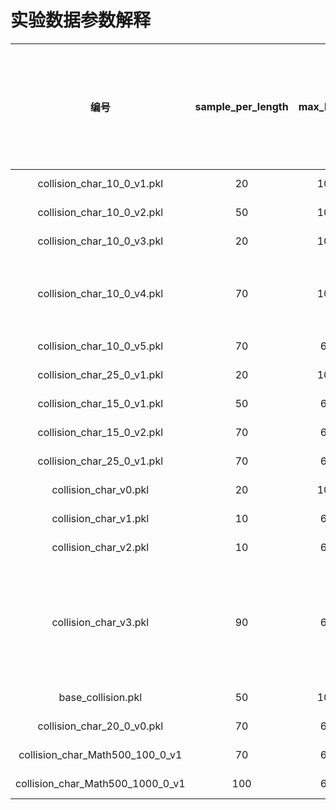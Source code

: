 # 实验数据参数解释

|               编号               | sample_per_length | max_length | 双方层数是否透明 |   sample_per_length终止条件？   | 最大drop数 |              备注              |
| :------------------------------: | :---------------: | :--------: | :--------------: | :------------------------------: | :--------: | :----------------------------: |
|    collision_char_10_0_v1.pkl    |        20        |    100    |        否        | success+fail = sample_per_length |     20     |                                |
|    collision_char_10_0_v2.pkl    |        50        |    100    |        是        | success+fail = sample_per_length |     10     |                                |
|    collision_char_10_0_v3.pkl    |        20        |    100    |        是        | success+fail = sample_per_length |     10     |                                |
|    collision_char_10_0_v4.pkl    |        70        |    100    |        是        | success+fail = sample_per_length |     10     |      由v2,v3加权合并得到      |
|    collision_char_10_0_v5.pkl    |        70        |     64     |        否        | success+fail = sample_per_length |     20     |                                |
|    collision_char_25_0_v1.pkl    |        20        |    100    |        否        | success+fail = sample_per_length |     10     |                                |
|    collision_char_15_0_v1.pkl    |        50        |     64     |        是        | success+fail = sample_per_length |     10     |                                |
|    collision_char_15_0_v2.pkl    |        70        |     64     |        否        | success+fail = sample_per_length |     20     |                                |
|    collision_char_25_0_v1.pkl    |        70        |     64     |        是        | success+fail = sample_per_length |     10     |                                |
|      collision_char_v0.pkl      |        20        |    100    |        是        | success+fail = sample_per_length |     10     |                                |
|      collision_char_v1.pkl      |        10        |     64     |        是        | success+fail = sample_per_length |     10     |                                |
|      collision_char_v2.pkl      |        10        |     64     |        是        | success+fail = sample_per_length |     10     |                                |
|      collision_char_v3.pkl      |        90        |     64     |        是        | success+fail = sample_per_length |     10     | 由v0、v1、v2、base加权合并得到 |
|        base_collision.pkl        |        50        |    100    |        是        |   success = sample_per_length   |     无     |                                |
|    collision_char_20_0_v0.pkl    |        70        |     64     |        是        | success+fail = sample_per_length |     10     |                                |
| collision_char_Math500_100_0_v1 |        70        |     64     |        否        | success+fail = sample_per_length |     20     |                                |
| collision_char_Math500_1000_0_v1 |        100        |     64     |        否        | success+fail = sample_per_length |     20     |                                |
